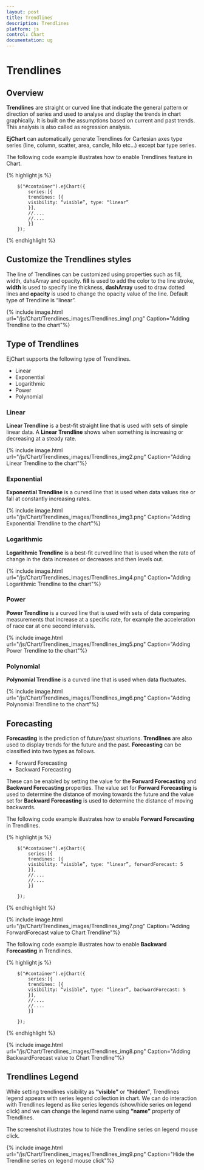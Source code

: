 ```yaml
---
layout: post
title: Trendlines
description: Trendlines
platform: js
control: Chart
documentation: ug
---
```


# Trendlines

## Overview

**Trendlines** are straight or curved line that indicate the general pattern or direction of series and used to analyse and display the trends in chart graphically. It is built on the assumptions based on current and past trends. This analysis is also called as regression analysis.

**EjChart** can automatically generate Trendlines for Cartesian axes type series (line, column, scatter, area, candle, hilo etc...) except bar type series.

The following code example illustrates how to enable Trendlines feature in Chart.

{% highlight js %}

        $("#container").ejChart({
            series:[{
            trendines: [{
            visibility: “visible”, type: “linear”
            }],
            //....
            //.... 
            }]            
        });



{% endhighlight %}

## Customize the Trendlines styles

The line of Trendlines can be customized using properties such as fill, width, dahsArray and opacity. **fill** is used to add the color to the line stroke, **width** is used to specify line thickness, **dashArray** used to draw dotted lines and **opacity** is used to change the opacity value of the line. Default type of Trendline is “linear”.

{% include image.html url="/js/Chart/Trendlines_images/Trendlines_img1.png" Caption="Adding Trendline to the chart"%}

## Type of Trendlines

EjChart supports the following type of Trendlines.

* Linear
* Exponential
* Logarithmic
* Power 
* Polynomial

### Linear

**Linear Trendline** is a best-fit straight line that is used with sets of simple linear data. A **Linear Trendline** shows when something is increasing or decreasing at a steady rate.

{% include image.html url="/js/Chart/Trendlines_images/Trendlines_img2.png" Caption="Adding Linear Trendline to the chart"%}

### Exponential

**Exponential Trendline** is a curved line that is used when data values rise or fall at constantly increasing rates.

{% include image.html url="/js/Chart/Trendlines_images/Trendlines_img3.png" Caption="Adding Exponential Trendline to the chart"%}

### Logarithmic

**Logarithmic Trendline** is a best-fit curved line that is used when the rate of change in the data increases or decreases and then levels out.

{% include image.html url="/js/Chart/Trendlines_images/Trendlines_img4.png" Caption="Adding Logarithmic Trendline to the chart"%}

### Power

**Power Trendline** is a curved line that is used with sets of data comparing measurements that increase at a specific rate, for example the acceleration of race car at one second intervals.

{% include image.html url="/js/Chart/Trendlines_images/Trendlines_img5.png" Caption="Adding Power Trendline to the chart"%}

### Polynomial

**Polynomial Trendline** is a curved line that is used when data fluctuates.

{% include image.html url="/js/Chart/Trendlines_images/Trendlines_img6.png" Caption="Adding Polynomial Trendline to the chart"%}

## Forecasting

**Forecasting** is the prediction of future/past situations. **Trendlines** are also used to display trends for the future and the past. **Forecasting** can be classified into two types as follows.

  * Forward Forecasting
  * Backward Forecasting

These can be enabled by setting the value for the **Forward Forecasting** and **Backward Forecasting** properties. The value set for **Forward Forecasting** is used to determine the distance of moving towards the future and the value set for **Backward Forecasting** is used to determine the distance of moving backwards.

The following code example illustrates how to enable **Forward Forecasting** in Trendlines.

{% highlight js %}

        $("#container").ejChart({
            series:[{
            trendines: [{
            visibility: “visible”, type: “linear”, forwardForecast: 5
            }],
            //....
            //.... 
            }] 
             
        });


{% endhighlight %}

{% include image.html url="/js/Chart/Trendlines_images/Trendlines_img7.png" Caption="Adding ForwardForecast value to Chart Trendline"%}

The following code example illustrates how to enable **Backward Forecasting** in Trendlines.

{% highlight js %}

        $("#container").ejChart({
            series:[{
            trendines: [{
            visibility: “visible”, type: “linear”, backwardForecast: 5
            }],
            //....
            //.... 
            }] 
             
        });


{% endhighlight %}

{% include image.html url="/js/Chart/Trendlines_images/Trendlines_img8.png" Caption="Adding BackwardForecast  value to Chart Trendline"%}

## Trendlines Legend

While setting trendlines visibility as **“visible”** or **“hidden”**, Trendlines legend appears with series legend collection in chart. We can do interaction with Trendlines legend as like series legends (show/hide series on legend click) and we can change the legend name using **“name”** property of Trendlines.

The screenshot illustrates how to hide the Trendline series on legend mouse click.

{% include image.html url="/js/Chart/Trendlines_images/Trendlines_img9.png" Caption="Hide the Trendline series on legend mouse click"%}